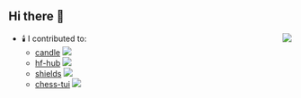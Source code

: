 ## Hi there 👋

<a href="#">
  <img align="right" src="https://github-readme-stats.vercel.app/api?username=Adamska1008&show_icons=true&theme=social" />
</a>

- 🕯️ I contributed to: 
  - [candle](https://github.com/huggingface/candle) ![](https://img.shields.io/github/stars/huggingface/candle?style=social)
  - [hf-hub](https://github.com/huggingface/hf-hub) ![](https://img.shields.io/github/stars/huggingface/hf-hub?style=social)
  - [shields](https://github.com/badges/shields) ![](https://img.shields.io/github/stars/badges/shields?style=social)
  - [chess-tui](https://github.com/thomas-mauran/chess-tui) ![](https://img.shields.io/github/stars/thomas-mauran/chess-tui?style=social)

<!--
**Adamska1008/Adamska1008** is a ✨ _special_ ✨ repository because its `README.md` (this file) appears on your GitHub profile.

Here are some ideas to get you started:

- 🔭 I’m currently working on ...
- 🌱 I’m currently learning ...
- 👯 I’m looking to collaborate on ...
- 🤔 I’m looking for help with ...
- 💬 Ask me about ...
- 📫 How to reach me: ...
- 😄 Pronouns: ...
- ⚡ Fun fact: ...
-->
